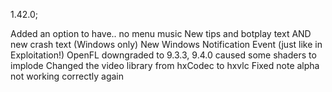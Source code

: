 1.42.0;

Added an option to have.. no menu music
New tips and botplay text AND new crash text
(Windows only) New Windows Notification Event (just like in Exploitation!)
OpenFL downgraded to 9.3.3, 9.4.0 caused some shaders to implode
Changed the video library from hxCodec to hxvlc
Fixed note alpha not working correctly again